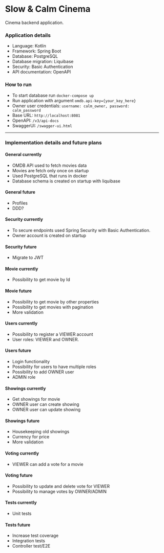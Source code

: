 # Slow & Calm Cinema

Cinema backend application.

### Application details

* Language: Kotlin
* Framework: Spring Boot
* Database: PostgreSQL
* Database migration: Liquibase
* Security: Basic Authentication
* API documentation: OpenAPI


### How to run

* To start database run `docker-compose up`
* Run application with argument `omdb.api-key={your_key_here}`
* Owner user credentials: `username: calm_owner, password: calm_password`
* Base URL: `http://localhost:8081`
* OpenAPI: `/v3/api-docs`
* SwaggerUI: `/swagger-ui.html`

---

### Implementation details and future plans

#### General currently
* OMDB API used to fetch movies data
* Movies are fetch only once on startup
* Used PostgreSQL that runs in docker
* Database schema is created on startup with liquibase

#### General future
* Profiles
* DDD?

#### Security currently
* To secure endpoints used Spring Security with Basic Authentication. 
* Owner account is created on startup

#### Security future
* Migrate to JWT

#### Movie currently
* Possibility to get movie by Id

#### Movie future
* Possibility to get movie by other properties
* Possibility to get movies with pagination
* More validation

#### Users currently
* Possibility to register a VIEWER account
* User roles: VIEWER and OWNER.

#### Users future
* Login functionality
* Possibility for users to have multiple roles
* Possibility to add OWNER user
* ADMIN role

#### Showings currently
* Get showings for movie
* OWNER user can create showing
* OWNER user can update showing

#### Showings future
* Housekeeping old showings
* Currency for price
* More validation

#### Voting currently
* VIEWER can add a vote for a movie

#### Voting future
* Possibility to update and delete vote for VIEWER
* Possibility to manage votes by OWNER/ADMIN

#### Tests currently
* Unit tests

#### Tests future
* Increase test coverage
* Integration tests
* Controller test/E2E
